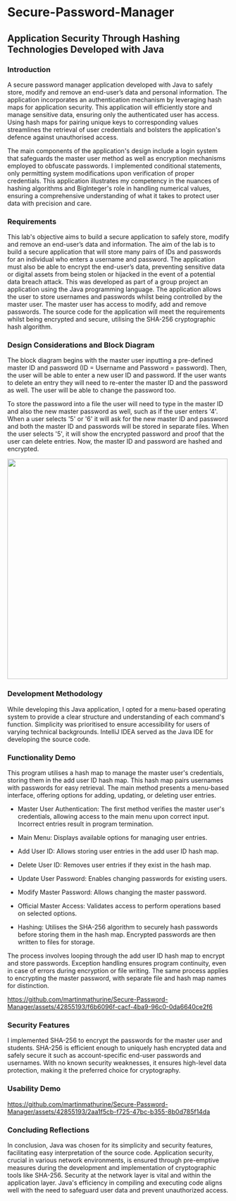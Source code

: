 # Secure-Password-Manager
<h2>Application Security Through Hashing Technologies Developed with Java</h2>

<h3>Introduction</h3>
A secure password manager application developed with Java to safely store, modify and remove an end-user’s data and personal information. The application incorporates an authentication mechanism by leveraging hash maps for application security. This application will efficiently store and manage sensitive data, ensuring only the authenticated user has access. Using hash maps for pairing unique keys to corresponding values streamlines the retrieval of user credentials and bolsters the application's defence against unauthorised access. 

The main components of the application's design include a login system that safeguards the master user method as well as encryption mechanisms employed to obfuscate passwords. I implemented conditional statements, only permitting system modifications upon verification of proper credentials. This application illustrates my competency in the nuances of hashing algorithms and BigInteger's role in handling numerical values, ensuring a comprehensive understanding of what it takes to protect user data with precision and care.

<h3>Requirements</h3>
This lab's objective aims to build a secure application to safely store, modify and remove an end-user’s data and information. The aim of the lab is to build a secure application that will store many pairs of IDs and passwords for an individual who enters a username and password. The application must also be able to encrypt the end-user’s data, preventing sensitive data or digital assets from being stolen or hijacked in the event of a potential data breach attack. This was developed as part of a group project an application using the Java programming language. The application allows the user to store usernames and passwords whilst being controlled by the master user. The master user has access to modify, add and remove passwords. The source code for the application will meet the requirements whilst being encrypted and secure, utilising the SHA-256 cryptographic hash algorithm.

<h3>Design Considerations and Block Diagram</h3>
The block diagram begins with the master user inputting a pre-defined master ID and password (ID = Username and Password = password). Then, the user will be able to enter a new user ID and password. If the user wants to delete an entry they will need to re-enter the master ID and the password as well. The user will be able to change the password too.

To store the password into a file the user will need to type in the master ID and also the new master password as well, such as if the user enters '4'. When a user selects '5' or '6' it will ask for the new master ID and password and both the master ID and passwords will be stored in separate files. When the user selects '5', it will show the encrypted password and proof that the user can delete entries. Now, the master ID and password are hashed and encrypted.

<img width="500" src="https://github.com/martinmathurine/Secure-Password-Manager/assets/42855193/9d2e59db-f79b-43af-a1e7-742771c2b374">

<h3>Development Methodology</h3>
While developing this Java application, I opted for a menu-based operating system to provide a clear structure and understanding of each command's function. Simplicity was prioritised to ensure accessibility for users of varying technical backgrounds. IntelliJ IDEA served as the Java IDE for developing the source code.

<h3>Functionality Demo</h3> 
This program utilises a hash map to manage the master user's credentials, storing them in the add user ID hash map. This hash map pairs usernames with passwords for easy retrieval. The main method presents a menu-based interface, offering options for adding, updating, or deleting user entries.

 - Master User Authentication: The first method verifies the master user's credentials, allowing access to the main menu upon correct input. Incorrect entries result in program termination.
 
 - Main Menu: Displays available options for managing user entries.
  
 - Add User ID: Allows storing user entries in the add user ID hash map.
   
 - Delete User ID: Removes user entries if they exist in the hash map.
   
 - Update User Password: Enables changing passwords for existing users.
   
 - Modify Master Password: Allows changing the master password.
   
 - Official Master Access: Validates access to perform operations based on selected options.
   
 - Hashing: Utilises the SHA-256 algorithm to securely hash passwords before storing them in the hash map. Encrypted passwords are then written to files for storage.

The process involves looping through the add user ID hash map to encrypt and store passwords. Exception handling ensures program continuity, even in case of errors during encryption or file writing. The same process applies to encrypting the master password, with separate file and hash map names for distinction.

https://github.com/martinmathurine/Secure-Password-Manager/assets/42855193/f6b6096f-cacf-4ba9-96c0-0da6640ce2f6

<h3>Security Features</h3>
I implemented SHA-256 to encrypt the passwords for the master user and students. SHA-256 is efficient enough to uniquely hash encrypted data and safely secure it such as account-specific end-user passwords and usernames. With no known security weaknesses, it ensures high-level data protection, making it the preferred choice for cryptography.

<h3>Usability Demo</h3> 

https://github.com/martinmathurine/Secure-Password-Manager/assets/42855193/2aa1f5cb-f725-47bc-b355-8b0d785f14da

<h3>Concluding Reflections</h3>
In conclusion, Java was chosen for its simplicity and security features, facilitating easy interpretation of the source code. Application security, crucial in various network environments, is ensured through pre-emptive measures during the development and implementation of cryptographic tools like SHA-256. Security at the network layer is vital and within the application layer. Java's efficiency in compiling and executing code aligns well with the need to safeguard user data and prevent unauthorized access.
